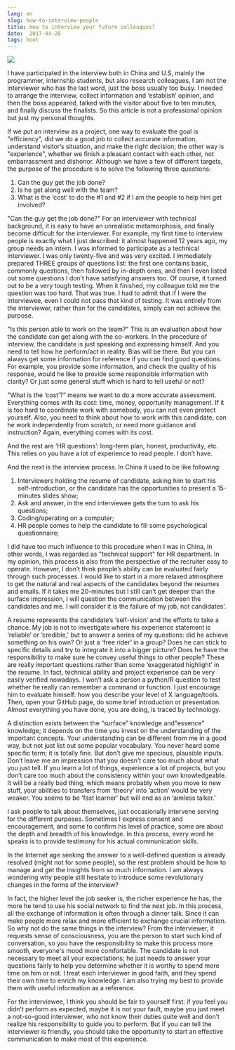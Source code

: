 ```yaml
---
lang: en
slug: how-to-interview-people
title: How to interview your future colleagues?
date:  2017-04-28
tags: hoot
---
```

<!-- more -->
![](http://oouh9u8nz.bkt.gdipper.com//how-to-interview-people.jpg)

I have participated in the interview both in China and U.S, mainly the programmer, internship students, but also research colleagues, I am not the interviewer who has the last word, just the boss usually too busy. I needed to arrange the interview, collect information and ‘establish’ opinion, and then the boss appeared, talked with the visitor about five to ten minutes, and finally discuss the finalists.  So this article is not a professional opinion but just my personal thoughts.

If we put an interview as a project, one way to evaluate the goal is "efficiency", did we do a good job to collect accurate information, understand visitor’s situation, and make the right decision; the other way is "experience", whether we finish a pleasant contact with each other, not embarrassment and dishonor.  Although we have a few of different targets, the purpose of the procedure is to solve the following three questions:

1. Can the guy get the job done?
1. Is he get along well with the team?
1. What is the ‘cost’ to do the #1 and #2 if I am the people to help him get involved?

"Can the guy get the job done?" For an interviewer with technical background, it is easy to have an unrealistic metamorphosis, and finally become difficult for the interviewer.  For example, my first time to interview people is exactly what I just described: it almost happened 12 years ago, my group needs an intern. I was informed to participate as a technical interviewer. I was only twenty-five and was very excited. I immediately prepared THREE groups of questions list: the first one contains basic, commonly questions, then followed by in-depth ones, and then I even listed out some questions I don’t have satisfying answers too. Of course, it turned out to be a very tough testing. When it finished, my colleague told me the question was too hard. That was true. I had to admit that if I were the interviewee,  even I could not pass that kind of testing.  It was entirely from the interviewer, rather than for the candidates, simply can not achieve the purpose.

"Is this person able to work on the team?" This is an evaluation about how the candidate can get along with the co-workers.  In the procedure of interview,  the candidate is just speaking and expressing himself. And you need to tell how he perform/act in reality. Bias will be there. But you can always get some information for reference if you can find good questions. For example,  you provide some information, and check the quality of his response, would he like to provide some responsible information with clarity? Or just some general stuff which is hard to tell useful or not?

"What is the ‘cost’?” means we want to do a more accurate assessment. Everything comes with its cost: time, money, opportunity management. If it is too hard to coordinate work with somebody, you can not even protect yourself. Also, you need to think about how to work with this candidate, can he work independently from scratch, or need more guidance and instruction? Again, everything comes with its cost.

And the rest are ‘HR questions’: long-term plan, honest, productivity, etc. This relies on you have a lot of experience to read people.  I don’t have.

And the next is the interview process.  In China it used to be like following:

1. Interviewers holding the resume of candidate, asking him to start his self-introduction, or the candidate has the opportunities to present a 15-minutes slides show;
1. Ask and answer, in the end interviewee gets the turn to ask his questions;
1. Coding/operating on a computer;
1. HR people comes to help the candidate to fill some psychological questionnaire;

I did have too much influence to this procedure when I was in China, in other words, I was regarded as "technical support" for HR department. In my opinion, this process is also from the perspective of the recruiter easy to operate. However, I don’t think people’s ability can be evaluated fairly through such processes. I would like to start in a more relaxed atmosphere to get the natural and real aspects of the candidates beyond the resumes and emails.  If it takes me 20-minutes but I still can’t get deeper than the surface impression, I will question the communication between the candidates and me. I will consider it is the failure of my job, not candidates’. 

A resume represents the candidate’s ‘self-vision’ and the efforts to take a chance. My job is not to investigate where his experience statement is ‘reliable’ or ‘credible,' but to answer a series of my questions:  did he achieve something on his own? Or just a ‘free rider’ in a group? Does he can stick to specific details and try to integrate it into a bigger picture?  Does he have the responsibility to make sure he convey useful things to other people? These are really important questions rather than some ‘exaggerated highlight’ in the resume. In fact, technical ability and project experience can be very easily verified nowadays. I won’t ask a person a python/R question to test whether he really can remember a command or function. I just encourage him to evaluate himself: how you describe your level of X language/tools. Then, open your GitHub page, do some brief introduction or presentation. Almost everything you have done, you are doing, is traced by technology. 

A distinction exists between the “surface" knowledge and"essence" knowledge; it depends on the time you invest on the understanding of the important concepts.  Your understanding can be different from me in a good way, but not just list out some popular vocabulary. You never heard some specific term; it is totally fine. But don’t give me specious, plausible inputs. Don’t leave me an impression that you doesn’t care too much about what you just tell. If you learn a lot of things, experience a lot of projects, but you don’t care too much about the consistency within your own knowledgeable. It will be a really bad thing, which means probably when you move to new stuff, your abilities to transfers from ‘theory’ into ‘action’  would be very weaker. You seems to be ‘fast learner’ but will end as an ‘aimless talker.'

I ask people to talk about themselves, just occasionally intervene serving for the different purposes.  Sometimes I express consent and encouragement, and some to confirm his level of practice, some are about the depth and breadth of his knowledge.  In this process, every word he speaks is to provide testimony for his actual communication skills.

In the Internet age seeking the answer to a well-defined question is already resolved (might not for some people), so the rest problem should be how to manage and get the insights from so much information. I am always wondering why people still hesitate to introduce some revolutionary changes in the forms of the interview?

In fact, the higher level the job seeker is, the richer experience he has, the more he tend to use his social network to find the next job.  In this process, all the exchange of information is often through a dinner talk. Since it can make people more relax and more efficient to exchange crucial information. So why not do the same things in the interview?  From the interviewer, it requests sense of consciousness, you are the person to start such kind of conversation, so you have the responsibility to make this process more smooth, everyone's mood more comfortable. The candidate is not necessary to meet all your expectations; he just needs to answer your questions fairly to help you determine whether it is worthy to spend more time on him or not. I treat each interviewer in good faith, and they spend their own time to enrich my knowledge.  I am also trying my best to provide them with useful information as a reference.

For the interviewee, I think you should be fair to yourself first: if you feel you didn’t perform as expected, maybe it is not your fault, maybe you just meet a not-so-good interviewer, who not know their duties quite well and don’t realize his responsibility to guide you to perform. But if you can tell the interviewer is friendly, you should take the opportunity to start an effective communication to make most of this experience.